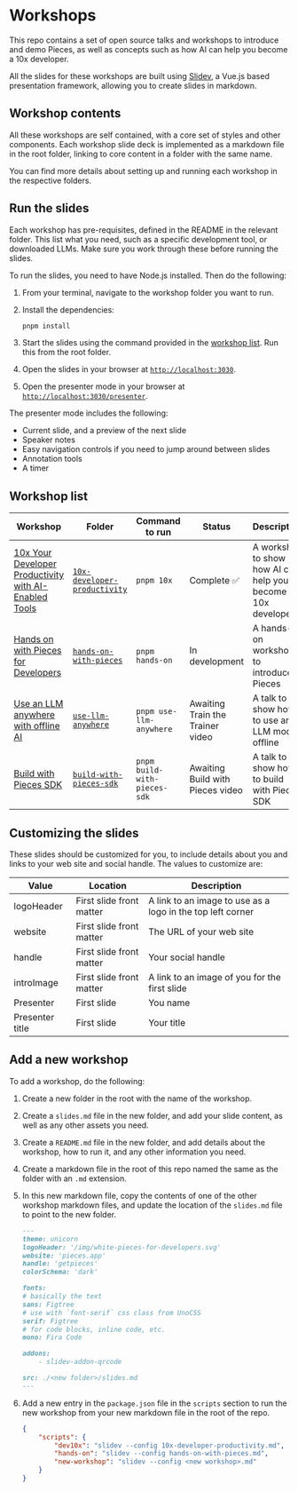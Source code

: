 # Workshops

This repo contains a set of open source talks and workshops to introduce and demo Pieces, as well as concepts such as how AI can help you become a 10x developer.

All the slides for these workshops are built using [Slidev](https://sli.dev/), a Vue.js based presentation framework, allowing you to create slides in markdown.

## Workshop contents

All these workshops are self contained, with a core set of styles and other components. Each workshop slide deck is implemented as a markdown file in the root folder, linking to core content in a folder with the same name.

You can find more details about setting up and running each workshop in the respective folders.

## Run the slides

Each workshop has pre-requisites, defined in the README in the relevant folder. This list what you need, such as a specific development tool, or downloaded LLMs. Make sure you work through these before running the slides.

To run the slides, you need to have Node.js installed. Then do the following:

1. From your terminal, navigate to the workshop folder you want to run.
1. Install the dependencies:

    ```bash
    pnpm install
    ```

1. Start the slides using the command provided in the [workshop list](#workshop-list). Run this from the root folder.
1. Open the slides in your browser at [`http://localhost:3030`](http://localhost:3030).
1. Open the presenter mode in your browser at [`http://localhost:3030/presenter`](http://localhost:3030/presenter).

The presenter mode includes the following:

- Current slide, and a preview of the next slide
- Speaker notes
- Easy navigation controls if you need to jump around between slides
- Annotation tools
- A timer

## Workshop list

| Workshop | Folder | Command to run | Status | Description |
| -------- | ------ | -------------- | ------ | ----------- |
| [10x Your Developer Productivity with AI-Enabled Tools](./10x-developer-productivity) | [`10x-developer-productivity`](./10x-developer-productivity) | `pnpm 10x`              | Complete ✅ | A workshop to show how AI can help you become a 10x developer |
| [Hands on with Pieces for Developers](./hands-on-with-pieces)                         | [`hands-on-with-pieces`](./hands-on-with-pieces)             | `pnpm hands-on`         | In development | A hands-on workshop to introduce Pieces |
| [Use an LLM anywhere with offline AI](./use-llm-anywhere)                             | [`use-llm-anywhere`](./use-llm-anywhere)                     | `pnpm use-llm-anywhere` | Awaiting Train the Trainer video | A talk to show how to use an LLM model offline |
| [Build with Pieces SDK](./build-with-pieces-sdk)                                     | [`build-with-pieces-sdk`](./build-with-pieces-sdk)           | `pnpm build-with-pieces-sdk` | Awaiting Build with Pieces video | A talk to show how to build with Pieces SDK |

## Customizing the slides

These slides should be customized for you, to include details about you and links to your web site and social handle. The values to customize are:

| Value           | Location                 | Description |
| --------------- | ------------------------ | --- |
| logoHeader      | First slide front matter | A link to an image to use as a logo in the top left corner |
| website         | First slide front matter | The URL of your web site |
| handle          | First slide front matter | Your social handle |
| introImage      | First slide front matter | A link to an image of you for the first slide |
| Presenter       | First slide              | You name |
| Presenter title | First slide              | Your title |

## Add a new workshop

To add a workshop, do the following:

1. Create a new folder in the root with the name of the workshop.
1. Create a `slides.md` file in the new folder, and add your slide content, as well as any other assets you need.
1. Create a `README.md` file in the new folder, and add details about the workshop, how to run it, and any other information you need.
1. Create a markdown file in the root of this repo named the same as the folder with an `.md` extension.
1. In this new markdown file, copy the contents of one of the other workshop markdown files, and update the location of the `slides.md` file to point to the new folder.

    ```markdown
    ---
    theme: unicorn
    logoHeader: '/img/white-pieces-for-developers.svg'
    website: 'pieces.app'
    handle: 'getpieces'
    colorSchema: 'dark'

    fonts:
    # basically the text
    sans: Figtree
    # use with `font-serif` css class from UnoCSS
    serif: Figtree
    # for code blocks, inline code, etc.
    mono: Fira Code

    addons:
        - slidev-addon-qrcode

    src: ./<new folder>/slides.md
    ---
    ```

1. Add a new entry in the `package.json` file in the `scripts` section to run the new workshop from your new markdown file in the root of the repo.
    
    ```json
    {
        "scripts": {
            "dev10x": "slidev --config 10x-developer-productivity.md",
            "hands-on": "slidev --config hands-on-with-pieces.md",
            "new-workshop": "slidev --config <new workshop>.md"
        }
    }
    ```
